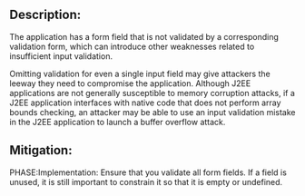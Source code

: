 ## Description:

The application has a form field that is not validated by a corresponding validation form, which can introduce other weaknesses related to insufficient input validation.

Omitting validation for even a single input field may give attackers the leeway they need to compromise the application. Although J2EE applications are not generally susceptible to memory corruption attacks, if a J2EE application interfaces with native code that does not perform array bounds checking, an attacker may be able to use an input validation mistake in the J2EE application to launch a buffer overflow attack.

## Mitigation:


PHASE:Implementation:
Ensure that you validate all form fields. If a field is unused, it is still important to constrain it so that it is empty or undefined.

